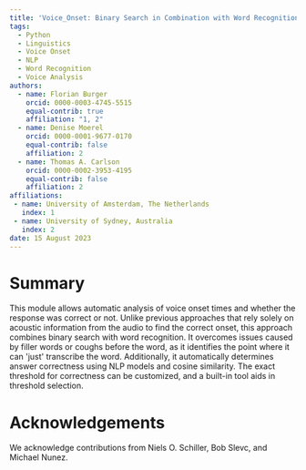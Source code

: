 ```yaml
---
title: 'Voice_Onset: Binary Search in Combination with Word Recognition to Find Voice Onset Times'
tags:
  - Python
  - Linguistics
  - Voice Onset
  - NLP
  - Word Recognition
  - Voice Analysis
authors:
  - name: Florian Burger
    orcid: 0000-0003-4745-5515
    equal-contrib: true
    affiliation: "1, 2"
  - name: Denise Moerel
    orcid: 0000-0001-9677-0170
    equal-contrib: false 
    affiliation: 2
  - name: Thomas A. Carlson
    orcid: 0000-0002-3953-4195
    equal-contrib: false 
    affiliation: 2
affiliations:
 - name: University of Amsterdam, The Netherlands
   index: 1
 - name: University of Sydney, Australia
   index: 2
date: 15 August 2023
---
```


# Summary

This module allows automatic analysis of voice onset times and whether the response 
was correct or not. Unlike previous approaches that rely solely on acoustic information 
from the audio to find the correct onset, this approach combines binary search with 
word recognition. It overcomes issues caused by filler words or coughs before the word, 
as it identifies the point where it can 'just' transcribe the word. Additionally, it 
automatically determines answer correctness using NLP models and cosine similarity. 
The exact threshold for correctness can be customized, and a built-in tool aids in 
threshold selection.

# Acknowledgements

We acknowledge contributions from Niels O. Schiller, Bob Slevc, and Michael Nunez.

